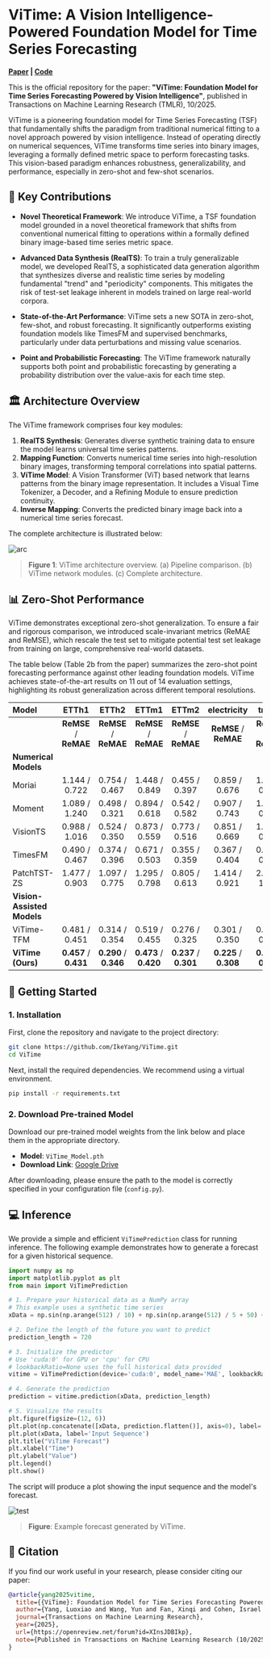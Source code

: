 # ViTime: A Vision Intelligence-Powered Foundation Model for Time Series Forecasting

**[Paper](https://openreview.net/forum?id=XInsJDBIkp) | [Code](https://github.com/IkeYang/ViTime)**

This is the official repository for the paper: **"ViTime: Foundation Model for Time Series Forecasting Powered by Vision Intelligence"**, published in Transactions on Machine Learning Research (TMLR), 10/2025.

ViTime is a pioneering foundation model for Time Series Forecasting (TSF) that fundamentally shifts the paradigm from traditional numerical fitting to a novel approach powered by vision intelligence. Instead of operating directly on numerical sequences, ViTime transforms time series into binary images, leveraging a formally defined metric space to perform forecasting tasks. This vision-based paradigm enhances robustness, generalizability, and performance, especially in zero-shot and few-shot scenarios.

## 🌟 Key Contributions

- **Novel Theoretical Framework**: We introduce ViTime, a TSF foundation model grounded in a novel theoretical framework that shifts from conventional numerical fitting to operations within a formally defined binary image-based time series metric space.

- **Advanced Data Synthesis (RealTS)**: To train a truly generalizable model, we developed RealTS, a sophisticated data generation algorithm that synthesizes diverse and realistic time series by modeling fundamental "trend" and "periodicity" components. This mitigates the risk of test-set leakage inherent in models trained on large real-world corpora.

- **State-of-the-Art Performance**: ViTime sets a new SOTA in zero-shot, few-shot, and robust forecasting. It significantly outperforms existing foundation models like TimesFM and supervised benchmarks, particularly under data perturbations and missing value scenarios.

- **Point and Probabilistic Forecasting**: The ViTime framework naturally supports both point and probabilistic forecasting by generating a probability distribution over the value-axis for each time step.

## 🏛️ Architecture Overview

The ViTime framework comprises four key modules:
1.  **RealTS Synthesis**: Generates diverse synthetic training data to ensure the model learns universal time series patterns.
2.  **Mapping Function**: Converts numerical time series into high-resolution binary images, transforming temporal correlations into spatial patterns.
3.  **ViTime Model**: A Vision Transformer (ViT) based network that learns patterns from the binary image representation. It includes a Visual Time Tokenizer, a Decoder, and a Refining Module to ensure prediction continuity.
4.  **Inverse Mapping**: Converts the predicted binary image back into a numerical time series forecast.

The complete architecture is illustrated below:

![arc](newArc.jpg)
> **Figure 1**: ViTime architecture overview. (a) Pipeline comparison. (b) ViTime network modules. (c) Complete architecture.

## 📊 Zero-Shot Performance

ViTime demonstrates exceptional zero-shot generalization. To ensure a fair and rigorous comparison, we introduced scale-invariant metrics (ReMAE and ReMSE), which rescale the test set to mitigate potential test set leakage from training on large, comprehensive real-world datasets.

The table below (Table 2b from the paper) summarizes the zero-shot point forecasting performance against other leading foundation models. ViTime achieves state-of-the-art results on 11 out of 14 evaluation settings, highlighting its robust generalization across different temporal resolutions.

| Model | ETTh1 | ETTh2 | ETTm1 | ETTm2 | electricity | traffic | weather |
| :--- | :---: | :---: | :---: | :---: | :---: | :---: | :---: |
| | **ReMSE** / **ReMAE** | **ReMSE** / **ReMAE** | **ReMSE** / **ReMAE** | **ReMSE** / **ReMAE** | **ReMSE** / **ReMAE** | **ReMSE** / **ReMAE** | **ReMSE** / **ReMAE** |
| **Numerical Models** | | | | | | | |
| Moriai | 1.144 / 0.722 | 0.754 / 0.467 | 1.448 / 0.849 | 0.455 / 0.397 | 0.859 / 0.676 | 1.416 / 0.894 | 0.706 / 0.414 |
| Moment | 1.089 / 1.240 | 0.498 / 0.321 | 0.894 / 0.618 | 0.542 / 0.582 | 0.907 / 0.743 | 1.138 / 0.690 | 0.545 / 0.349 |
| VisionTS | 0.988 / 1.016 | 0.524 / 0.350 | 0.873 / 0.559 | 0.773 / 0.516 | 0.851 / 0.669 | 1.173 / 0.669 | 0.519 / 0.327 |
| TimesFM | 0.490 / 0.467 | 0.374 / 0.396 | 0.671 / 0.503 | 0.355 / 0.359 | 0.367 / 0.404 | 0.744 / 0.519 | 0.284 / 0.306 |
| PatchTST-ZS | 1.477 / 0.903 | 1.097 / 0.775 | 1.295 / 0.798 | 0.805 / 0.613 | 1.414 / 0.921 | 2.054 / 1.002 | 0.911 / 0.584 |
| **Vision-Assisted Models** | | | | | | | |
| ViTime-TFM | 0.481 / 0.451 | 0.314 / 0.354 | 0.519 / 0.455 | 0.276 / 0.325 | 0.301 / 0.350 | 0.718 / 0.460 | 0.237 / 0.261 |
| **ViTime (Ours)** | **0.457** / **0.431** | **0.290** / **0.346** | **0.473** / **0.420** | **0.237** / **0.301** | **0.225** / **0.308** | **0.730** / **0.400** | **0.203** / **0.228** |

## 🚀 Getting Started

### 1. Installation

First, clone the repository and navigate to the project directory:
```bash
git clone https://github.com/IkeYang/ViTime.git
cd ViTime
```

Next, install the required dependencies. We recommend using a virtual environment.
```bash
pip install -r requirements.txt
```

### 2. Download Pre-trained Model

Download our pre-trained model weights from the link below and place them in the appropriate directory.

- **Model**: `ViTime_Model.pth`
- **Download Link**: [Google Drive](https://drive.google.com/file/d/1ex5ZrIKhsnLj2EuUkP9We3Bpcr1kVh5d/view?usp=sharing)

After downloading, please ensure the path to the model is correctly specified in your configuration file (`config.py`).

## 💻 Inference

We provide a simple and efficient `ViTimePrediction` class for running inference. The following example demonstrates how to generate a forecast for a given historical sequence.

```python
import numpy as np
import matplotlib.pyplot as plt
from main import ViTimePrediction

# 1. Prepare your historical data as a NumPy array
# This example uses a synthetic time series
xData = np.sin(np.arange(512) / 10) + np.sin(np.arange(512) / 5 + 50) + np.cos(np.arange(512) + 50)

# 2. Define the length of the future you want to predict
prediction_length = 720

# 3. Initialize the predictor
# Use 'cuda:0' for GPU or 'cpu' for CPU
# lookbackRatio=None uses the full historical data provided
vitime = ViTimePrediction(device='cuda:0', model_name='MAE', lookbackRatio=None)

# 4. Generate the prediction
prediction = vitime.prediction(xData, prediction_length)

# 5. Visualize the results
plt.figure(figsize=(12, 6))
plt.plot(np.concatenate([xData, prediction.flatten()], axis=0), label='Prediction')
plt.plot(xData, label='Input Sequence')
plt.title("ViTime Forecast")
plt.xlabel("Time")
plt.ylabel("Value")
plt.legend()
plt.show()
```

The script will produce a plot showing the input sequence and the model's forecast.

![test](test.jpg)
> **Figure**: Example forecast generated by ViTime.

## 📜 Citation

If you find our work useful in your research, please consider citing our paper:
```bibtex
@article{yang2025vitime,
  title={{ViTime}: Foundation Model for Time Series Forecasting Powered by Vision Intelligence},
  author={Yang, Luoxiao and Wang, Yun and Fan, Xinqi and Cohen, Israel and Chen, Jingdong and Zhang, Zijun},
  journal={Transactions on Machine Learning Research},
  year={2025},
  url={https://openreview.net/forum?id=XInsJDBIkp},
  note={Published in Transactions on Machine Learning Research (10/2025)}
}
```
